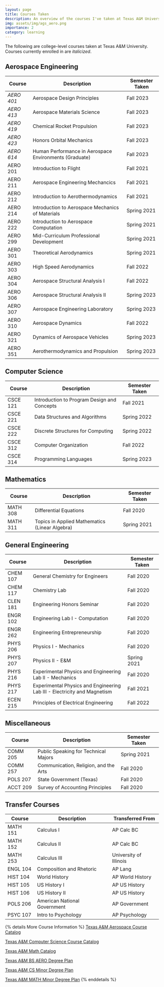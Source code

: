 ```yaml
---
layout: page
title: Courses Taken
description: An overview of the courses I've taken at Texas A&M University
img: assets/img/ags_aero.png
importance: 2
category: learning
---
```


The following are college-level courses taken at Texas A&M University. Courses currently enrolled in are *italicized*.

## Aerospace Engineering

| Course        | Description           | Semester Taken  |
| ------------- |-------------| -----|
| *AERO 401*     | Aerospace Design Principles |   Fall 2023 |
| *AERO 413*      | Aerospace Materials Science     |   Fall 2023 |
| *AERO 419* | Chemical Rocket Propulsion      |    Fall 2023 |
| *AERO 423* | Honors Orbital Mechanics     |    Fall 2023 |
| *AERO 614* | Human Performance in Aerospace Environments (Graduate)   |    Fall 2023 |
| AERO 201 | Introduction to Flight      |    Fall 2021 |
| AERO 211 | Aerospace Engineering Mechancics      |    Fall 2021 |
| AERO 212 | Introduction to Aerothermodynamics     |    Fall 2021 |
| AERO 214 | Introduction to Aerospace Mechanics of Materials    |    Spring 2021 |
| AERO 222 | Introduction to Aerospace Computation      |    Spring 2021 |
| AERO 299 | Mid-Curriculum Professional Development      |    Spring 2021 |
| AERO 301 | Theoretical Aerodynamics      |    Spring 2021 |
| AERO 303 | High Speed Aerodynamics      |    Fall 2022 |
| AERO 304 | Aerospace Structural Analysis I      |    Fall 2022 |
| AERO 306 | Aerospace Structural Analysis II       |    Spring 2023 |
| AERO 307 | Aerospace Engineering Laboratory      |    Spring 2023 |
| AERO 310 |   Aerospace Dynamics   |    Fall 2022 |
| AERO 321 | Dynamics of Aerospace Vehicles      |    Spring 2023 |
| AERO 351 | Aerothermodynamics and Propulsion      |    Spring 2023 |

## Computer Science
| Course        | Description           | Semester Taken  |
| ------------- |-------------| -----|
| CSCE 121     | Introduction to Program Design and Concepts |   Fall 2021 |
| CSCE 221      | Data Structures and Algorithms     |   Spring 2022 |
| CSCE 222      | Discrete Structures for Computing     |   Spring 2022 |
| CSCE 312      | Computer Organization     |   Fall 2022 |
| CSCE 314      | Programming Languages     |   Spring 2023 |

## Mathematics
| Course        | Description           | Semester Taken  |
| ------------- |-------------| -----|
| MATH 308     | Differential Equations |   Fall 2020 |
| MATH 311      | Topics in Applied Mathematics (Linear Algebra)  |   Spring 2021 |

## General Engineering
| Course        | Description           | Semester Taken  |
| ------------- |-------------| -----|
| CHEM 107     | General Chemistry for Engineers |   Fall 2020 |
| CHEM 117      | Chemistry Lab     |   Fall 2020 |
| CLEN 181      | Engineering Honors Seminar     |   Fall 2020 |
| ENGR 102      | Engineering Lab I - Computation     |   Fall 2020 |
| ENGR 262      | Engineering Entrepreneurship     |   Fall 2020 |
| PHYS 206      | Physics I - Mechanics     |   Fall 2020 |
| PHYS 207      | Physics II - E&M     |   Spring 2021 |
| PHYS 216      | Experimental Physics and Engineering Lab II - Mechanics     |   Fall 2020 |
| PHYS 217      | Experimental Physics and Engineering Lab III - Electricity and Magnetism     |   Fall 2021 |
| ECEN 215      | Principles of Electrical Engineering     |   Fall 2022 |

## Miscellaneous
| Course        | Description           | Semester Taken  |
| ------------- |-------------| -----|
| COMM 205     | Public Speaking for Technical Majors |   Spring 2021 |
| COMM 257      | Communication, Religion, and the Arts     |   Fall 2020 |
| POLS 207      | State Government (Texas)     |   Fall 2020 |
| ACCT 209      | Survey of Accounting Principles     |   Fall 2020 |

## Transfer Courses
| Course        | Description           | Transferred From  |
| ------------- |-------------| -----|
| MATH 151     | Calculus I |   AP Calc BC |
| MATH 152      | Calculus II     |   AP Calc BC |
| MATH 253      | Calculus III     |   University of Illinois |
| ENGL 104      | Composition and Rhetoric     |   AP Lang |
| HIST 104     | World History     |   AP World History |
| HIST 105     | US History I     |   AP US History |
| HIST 106     | US History II     |   AP US History |
| POLS 206      | American National Government     |   AP Government |
| PSYC 107      | Intro to Psychology     |   AP Psychology |


{% details More Course Information %}
[Texas A&M Aerospace Course Catalog](https://catalog.tamu.edu/undergraduate/course-descriptions/aero/)

[Texas A&M Computer Science Course Catalog](https://catalog.tamu.edu/undergraduate/course-descriptions/csce/)

[Texas A&M Math Catalog](https://catalog.tamu.edu/undergraduate/course-descriptions/math/)

[Texas A&M BS AERO Degree Plan](https://catalog.tamu.edu/undergraduate/engineering/aerospace/bs/#programrequirementstext)

[Texas A&M CS Minor Degree Plan](https://catalog.tamu.edu/undergraduate/engineering/computer-science/minor/#programrequirementstext)

[Texas A&M MATH Minor Degree Plan](https://catalog.tamu.edu/undergraduate/arts-and-sciences/mathematics/minor/#programrequirementstext)
{% enddetails %}
